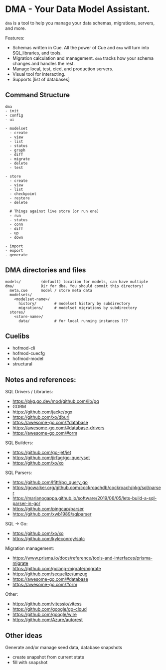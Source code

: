 # DMA - Your Data Model Assistant.

`dma` is a tool to help you manage your data
schemas, migrations, servers, and more.

Features:

- Schemas written in Cue. All the power of Cue and `dma` will turn into SQL,libraries, and tools.
- Migration calculation and management. `dma` tracks how your schema changes and handles the rest.
- Manage local, test, cicd, and production servers.
- Visual tool for interacting.
- Supports [list of databases]


## Command Structure

```
dma
- init
- config
- ui

- modelset
  - create
  - view
  - list
  - status
  - graph
  - diff
  - migrate
  - delete
  - test

- store
  - create
  - view
  - list
  - checkpoint
  - restore
  - delete

  # Things against live store (or run one)
  - run
  - status
  - conn
  - diff
  - up
  - down

- import
- export
- generate
```

## DMA directories and files

```
models/         (default) location for models, can have multiple
dma/            Dir for dba. You should commit this directory!
  meta.cue      model / store meta data
  modelsets/
    <modelset-name>/
      history/        # modelset history by subdirectory
      migrations/     # modelset migrations by subdirectory
  stores/
    <store-name>/
      data/           # for local running instances ???
```

## Cuelibs

- hofmod-cli
- hofmod-cuecfg
- hofmod-model
- structural

## Notes and references:

SQL Drivers / Libraries:

- https://pkg.go.dev/mod/github.com/lib/pq
- GORM
- https://github.com/jackc/pgx
- https://github.com/xo/dburl
- https://awesome-go.com/#database
- https://awesome-go.com/#database-drivers
- https://awesome-go.com/#orm

SQL Builders:

- https://github.com/go-jet/jet
- https://github.com/jirfag/go-queryset
- https://github.com/xo/xo

SQL Parsers:

- https://github.com/lfittl/pg_query_go
- https://gowalker.org/github.com/cockroachdb/cockroach/pkg/sql/parser
- https://marianogappa.github.io/software/2019/06/05/lets-build-a-sql-parser-in-go/
- https://github.com/pingcap/parser
- https://github.com/xwb1989/sqlparser

SQL -> Go:

- https://github.com/xo/xo
- https://github.com/kyleconroy/sqlc

Migration management:

- https://www.prisma.io/docs/reference/tools-and-interfaces/prisma-migrate
- https://github.com/golang-migrate/migrate
- https://github.com/sequelize/umzug
- https://awesome-go.com/#database
- https://awesome-go.com/#orm

Other:

- https://github.com/vitessio/vitess
- https://github.com/google/go-cloud
- https://github.com/google/wire
- https://github.com/Azure/autorest


## Other ideas

Generate and/or manage seed data, database snapshots

- create snapshot from current state
- fill with snapshot

